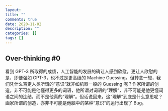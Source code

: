 ```yaml
---
layout: 
title: ""
comments: true
date: 2020-11-02
description: ""
categories: []
tags: []
---
```



## Over-thinking #0


看到 GPT-3 所取得的成绩，人工智能的发展的确让人感到欣慰。更让人欣慰的是，即便强如 GPT-3，也不过是更高级的 Machine Guessing。但转念一想，我们凭什么笃定人类所谓的“意识”就非如机器一般的 Guessing 呢？作家所谓的创造，非不可能是他懂得更多的词语，他所谓对词语的“理解”，非不可能是他更懂词语之间的连结，而不是他真的“理解”。但话说回来，这“理解”到底是什么意思呢？画家所谓的创造，亦非不可能是他脑中的某种“意识”的运行出现了 Bug。